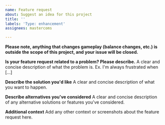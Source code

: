 ```yaml
---
name: Feature request
about: Suggest an idea for this project
title: ''
labels: 'Type: enhancement'
assignees: mastercoms

---
```


**Please note, anything that changes gameplay (balance changes, etc.) is outside the scope of this project, and your issue will be closed.**

**Is your feature request related to a problem? Please describe.**
A clear and concise description of what the problem is. Ex. I'm always frustrated when [...]

**Describe the solution you'd like**
A clear and concise description of what you want to happen.

**Describe alternatives you've considered**
A clear and concise description of any alternative solutions or features you've considered.

**Additional context**
Add any other context or screenshots about the feature request here.
